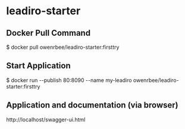# leadiro-starter

## Docker Pull Command
$ docker pull owenrbee/leadiro-starter:firsttry

## Start Application
$ docker run --publish 80:8090 --name my-leadiro owenrbee/leadiro-starter:firsttry

## Application and documentation (via browser)
http://localhost/swagger-ui.html
